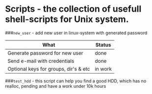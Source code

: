 # Scripts - the collection of usefull shell-scripts for Unix system.

###`new_user` - add new user in linux-system with generated password

|What                          |Status|
|------------------------------|------|
|Generate password for new user|  done|
|Send e-mail with credentials  |  done|
|Optional keys for groups, dir's & etc| in work|

###`test_hdd` - this script can help you find a good HDD, which has no realloc, pending and have a work under 10k hours
